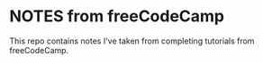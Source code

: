 # NOTES from freeCodeCamp

This repo contains notes I've taken from completing tutorials from freeCodeCamp. 